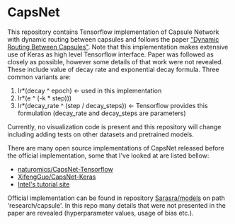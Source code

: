 # CapsNet
This repository contains Tensorflow implementation of Capsule Network with dynamic routing between capsules and follows the paper ["Dynamic Routing Between Capsules"](https://arxiv.org/abs/1710.09829). Note that this implementation makes extensive use of Keras as high level Tensorflow interface. Paper was followed as closely as possible, however some details of that work were not revealed. These include value of decay rate and exponential decay formula. Three common variants are:
1) lr*(decay ^ epoch) <- used in this implementation
2) lr*(e ^ (-k * step)))
3) lr*(decay_rate ^ (step / decay_steps)) <- Tensorflow provides this formulation (decay_rate and decay_steps are parameters)

Currently, no visualization code is present and this repository will change including adding tests on other datasets and pretrained models.

There are many open source implementations of CapsNet released before the official implementation, some that I've looked at are listed bellow:
* [naturomics/CapsNet-Tensorflow](https://github.com/naturomics/CapsNet-Tensorflow)
* [XifengGuo/CapsNet-Keras](https://github.com/XifengGuo/CapsNet-Keras)
* [Intel's tutorial site](https://software.intel.com/en-us/articles/understanding-capsule-network-architecture)

Official implementation can be found in repository [Sarasra/models](https://github.com/Sarasra/models) on path 'research/capsule'. In this repo many details that were not presented in the paper are revealed (hyperparameter values, usage of bias etc.).
